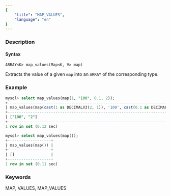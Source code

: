 ```yaml
---
{
    "title": "MAP_VALUES",
    "language": "en"
}
---
```


### Description

#### Syntax

`ARRAY<K> map_values(Map<K, V> map)`

Extracts the value of a given `map` into an `ARRAY` of the corresponding type.

### Example

```sql
mysql> select map_values(map(1, "100", 0.1, 2));
+---------------------------------------------------------------------------------------------------+
| map_values(map(cast(1 as DECIMALV3(2, 1)), '100', cast(0.1 as DECIMALV3(2, 1)), cast(2 as TEXT))) |
+---------------------------------------------------------------------------------------------------+
| ["100", "2"]                                                                                      |
+---------------------------------------------------------------------------------------------------+
1 row in set (0.12 sec)

mysql> select map_values(map());
+-------------------+
| map_values(map()) |
+-------------------+
| []                |
+-------------------+
1 row in set (0.11 sec)
```

### Keywords

MAP, VALUES, MAP_VALUES
